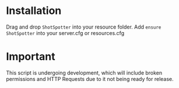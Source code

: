 # Installation

Drag and drop ``ShotSpotter`` into your resource folder.
Add ``ensure ShotSpotter`` into your server.cfg or resources.cfg

# Important

This script is undergoing development, which will include broken permissions and HTTP Requests due to it not being ready for release.
